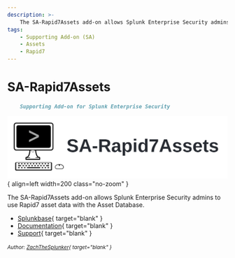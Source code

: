 ```yaml
---
description: >-
    The SA-Rapid7Assets add-on allows Splunk Enterprise Security admins to use Rapid7 asset data with the Asset Database.
tags:
    - Supporting Add-on (SA)
    - Assets
    - Rapid7
---
```


# SA-Rapid7Assets

``` markdown title=""
    Supporting Add-on for Splunk Enterprise Security
```

<div class="result" markdown>

![SA-Rapid7Assets Logo](https://github.com/ZachChristensen28/SA-Rapid7Assets/raw/main/docs/static/hero.webp){ align=left width=200 class="no-zoom" }

The SA-Rapid7Assets add-on allows Splunk Enterprise Security admins to use Rapid7 asset data with the Asset Database. 

- [Splunkbase](https://splunkbase.splunk.com/app/7025){ target="blank" }
- [Documentation](https://splunk.github.io/SA-Rapid7Assets/){ target="blank" }
- [Support](https://github.com/ZachChristensen28/SA-Rapid7Assets/issues){ target="blank" }

<small>_Author: [ZachTheSplunker](https://zachthesplunker.com/){ target="blank" }_</small>

</div>
